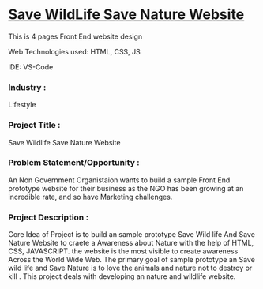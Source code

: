 # <a href="https://green-field-02260e410.1.azurestaticapps.net/">Save WildLife Save Nature Website </a>

This is 4 pages Front End website design

Web Technologies used: HTML, CSS, JS

IDE: VS-Code


### Industry :
Lifestyle


### Project Title :
Save Wildlife Save Nature Website 


### Problem Statement/Opportunity :
An Non Government Organistaion wants to build a sample Front End prototype website for their business as the NGO has been growing at an incredible rate, and so have Marketing challenges. 


### Project Description :
Core Idea of Project is to build an sample prototype Save Wild life And Save Nature Website to craete a Awareness about Nature with the help of HTML, CSS, JAVASCRIPT. the website is the most visible to create awareness Across the World Wide Web. The primary goal of sample prototype an Save wild life and Save Nature is to love the animals and nature not to destroy or kill . This project deals with developing an nature and wildlife website. 
